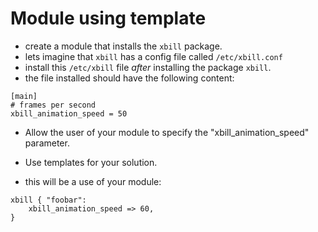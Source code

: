 Module using template
=====================

* create a module that installs the `xbill` package.
* lets imagine that `xbill` has a config file called `/etc/xbill.conf`
* install this `/etc/xbill` file *after* installing the package `xbill`.
* the file installed should have the following content:

```text
[main]
# frames per second
xbill_animation_speed = 50
```

* Allow the user of your module to specify the "xbill_animation_speed" parameter.
* Use templates for your solution.

* this will be a use of your module:

```puppet
xbill { "foobar":
	xbill_animation_speed => 60,
}
```
